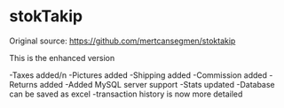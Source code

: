 # stokTakip

Original source: https://github.com/mertcansegmen/stoktakip

This is the enhanced version

-Taxes added/n
-Pictures added
-Shipping added
-Commission added
-Returns added
-Added MySQL server support
-Stats updated
-Database can be saved as excel
-transaction history is now more detailed
